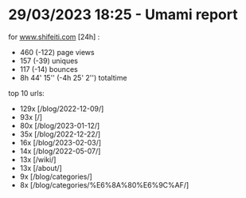# 29/03/2023 18:25 - Umami report
for www.shifeiti.com [24h] :

 - 460 (-122) page views
 - 157 (-39) uniques
 - 117 (-14) bounces
 - 8h 44' 15'' (-4h 25' 2'') totaltime


top 10 urls:
 - 129x [/blog/2022-12-09/]
 - 93x [/]
 - 80x [/blog/2023-01-12/]
 - 35x [/blog/2022-12-22/]
 - 16x [/blog/2023-02-03/]
 - 14x [/blog/2022-05-07/]
 - 13x [/wiki/]
 - 13x [/about/]
 - 9x [/blog/categories/]
 - 8x [/blog/categories/%E6%8A%80%E6%9C%AF/]


